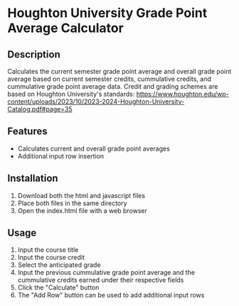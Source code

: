 # Houghton University Grade Point Average Calculator

## Description

Calculates the current semester grade point average and overall grade point average based on current semester credits, cummulative credits, and cummulative grade point average data.
Credit and grading schemes are based on Houghton University's standards: https://www.houghton.edu/wp-content/uploads/2023/10/2023-2024-Houghton-University-Catalog.pdf#page=35

## Features

- Calculates current and overall grade point averages
- Additional input row insertion

## Installation

1. Download both the html and javascript files
2. Place both files in the same directory
3. Open the index.html file with a web browser

## Usage

1. Input the course title
2. Input the course credit
3. Select the anticipated grade
4. Input the previous cummulative grade point average and the cummulative credits earned under their respective fields
5. Click the "Calculate" button
6. The "Add Row" button can be used to add additional input rows
